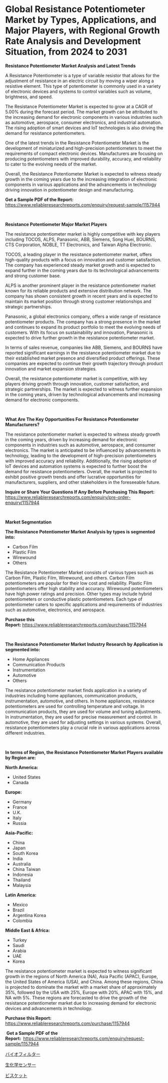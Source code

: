 <p><h1>Global Resistance Potentiometer Market by Types, Applications, and Major Players, with Regional Growth Rate Analysis and Development Situation, from 2024 to 2031</h1></p><p><strong>Resistance Potentiometer Market Analysis and Latest Trends</strong></p>
<p><p>A Resistance Potentiometer is a type of variable resistor that allows for the adjustment of resistance in an electric circuit by moving a wiper along a resistive element. This type of potentiometer is commonly used in a variety of electronic devices and systems to control variables such as volume, brightness, and speed.</p><p>The Resistance Potentiometer Market is expected to grow at a CAGR of 5.00% during the forecast period. The market growth can be attributed to the increasing demand for electronic components in various industries such as automotive, aerospace, consumer electronics, and industrial automation. The rising adoption of smart devices and IoT technologies is also driving the demand for resistance potentiometers.</p><p>One of the latest trends in the Resistance Potentiometer Market is the development of miniaturized and high-precision potentiometers to meet the requirements of compact electronic devices. Manufacturers are focusing on producing potentiometers with improved durability, accuracy, and reliability to cater to the evolving needs of the market.</p><p>Overall, the Resistance Potentiometer Market is expected to witness steady growth in the coming years due to the increasing integration of electronic components in various applications and the advancements in technology driving innovation in potentiometer design and manufacturing.</p></p>
<p><strong>Get a Sample PDF of the Report:&nbsp;</strong> <a href="https://www.reliableresearchreports.com/enquiry/request-sample/1157944">https://www.reliableresearchreports.com/enquiry/request-sample/1157944</a></p>
<p>&nbsp;</p>
<p><strong>Resistance Potentiometer Major Market Players</strong></p>
<p><p>The resistance potentiometer market is highly competitive with key players including TOCOS, ALPS, Panasonic, ABB, Siemens, Song Huei, BOURNS, CTS Corporation, NOBLE, TT Electronics, and Taiwan Alpha Electronic. </p><p>TOCOS, a leading player in the resistance potentiometer market, offers high-quality products with a focus on innovation and customer satisfaction. The company has experienced steady market growth and is expected to expand further in the coming years due to its technological advancements and strong customer base.</p><p>ALPS is another prominent player in the resistance potentiometer market known for its reliable products and extensive distribution network. The company has shown consistent growth in recent years and is expected to maintain its market position through strong customer relationships and strategic partnerships.</p><p>Panasonic, a global electronics company, offers a wide range of resistance potentiometer products. The company has a strong presence in the market and continues to expand its product portfolio to meet the evolving needs of customers. With its focus on sustainability and innovation, Panasonic is expected to drive further growth in the resistance potentiometer market.</p><p>In terms of sales revenue, companies like ABB, Siemens, and BOURNS have reported significant earnings in the resistance potentiometer market due to their established market presence and diversified product offerings. These companies are expected to continue their growth trajectory through product innovation and market expansion strategies. </p><p>Overall, the resistance potentiometer market is competitive, with key players driving growth through innovation, customer satisfaction, and strategic partnerships. The market is expected to witness further expansion in the coming years, driven by technological advancements and increasing demand for electronic components.</p></p>
<p>&nbsp;</p>
<p><strong>What Are The Key Opportunities For Resistance Potentiometer Manufacturers?</strong></p>
<p><p>The resistance potentiometer market is expected to witness steady growth in the coming years, driven by increasing demand for electronic components in industries such as automotive, aerospace, and consumer electronics. The market is anticipated to be influenced by advancements in technology, leading to the development of high-precision potentiometers with improved accuracy and reliability. Additionally, the rising adoption of IoT devices and automation systems is expected to further boost the demand for resistance potentiometers. Overall, the market is projected to exhibit positive growth trends and offer lucrative opportunities for manufacturers, suppliers, and other stakeholders in the foreseeable future.</p></p>
<p><strong>Inquire or Share Your Questions If Any Before Purchasing This Report:</strong> <a href="https://www.reliableresearchreports.com/enquiry/pre-order-enquiry/1157944">https://www.reliableresearchreports.com/enquiry/pre-order-enquiry/1157944</a></p>
<p>&nbsp;</p>
<p><strong>Market Segmentation</strong></p>
<p><strong>The Resistance Potentiometer Market Analysis by types is segmented into:</strong></p>
<p><ul><li>Carbon Film</li><li>Plastic Film</li><li>Wirewound</li><li>Others</li></ul></p>
<p><p>The Resistance Potentiometer Market consists of various types such as Carbon Film, Plastic Film, Wirewound, and others. Carbon Film potentiometers are popular for their low cost and reliability. Plastic Film potentiometers offer high stability and accuracy. Wirewound potentiometers have high power ratings and precision. Other types may include hybrid potentiometers or conductive plastic potentiometers. Each type of potentiometer caters to specific applications and requirements of industries such as automotive, electronics, and aerospace.</p></p>
<p><strong>Purchase this Report:&nbsp;</strong><a href="https://www.reliableresearchreports.com/purchase/1157944">https://www.reliableresearchreports.com/purchase/1157944</a></p>
<p>&nbsp;</p>
<p><strong>The Resistance Potentiometer Market Industry Research by Application is segmented into:</strong></p>
<p><ul><li>Home Appliances</li><li>Communication Products</li><li>Instrumentation</li><li>Automotive</li><li>Others</li></ul></p>
<p><p>The resistance potentiometer market finds application in a variety of industries including home appliances, communication products, instrumentation, automotive, and others. In home appliances, resistance potentiometers are used for controlling temperature and voltage. In communication products, they are used for volume and tuning adjustments. In instrumentation, they are used for precise measurement and control. In automotive, they are used for adjusting settings in various systems. Overall, resistance potentiometers play a crucial role in various applications across different industries.</p></p>
<p>&nbsp;</p>
<p><strong>In terms of Region, the Resistance Potentiometer Market Players available by Region are:</strong></p>
<p>
    <p> <strong> North America: </strong>
        <ul>
            <li>United States</li>
            <li>Canada</li>
        </ul>
        </p> 
    <p> <strong> Europe: </strong>
        <ul>
            <li>Germany</li>
            <li>France</li>
            <li>U.K.</li>
            <li>Italy</li>
            <li>Russia</li>
        </ul>
        </p> 
    <p> <strong> Asia-Pacific: </strong>
        <ul>
            <li>China</li>
            <li>Japan</li>
            <li>South Korea</li>
            <li>India</li>
            <li>Australia</li>
            <li>China Taiwan</li>
            <li>Indonesia</li>
            <li>Thailand</li>
            <li>Malaysia</li>
        </ul>
        </p> 
    <p> <strong> Latin America: </strong>
        <ul>
            <li>Mexico</li>
            <li>Brazil</li>
            <li>Argentina Korea</li>
            <li>Colombia</li>
        </ul>
        </p> 
    <p> <strong> Middle East & Africa: </strong>
        <ul>
            <li>Turkey</li>
            <li>Saudi</li>
            <li>Arabia</li>
            <li>UAE</li>
            <li>Korea</li>
        </ul>
    </p>
    </p>
<p><p>The resistance potentiometer market is expected to witness significant growth in the regions of North America (NA), Asia Pacific (APAC), Europe, the United States of America (USA), and China. Among these regions, China is projected to dominate the market with a market share of approximately 35%, followed by the USA with 25%, Europe with 20%, APAC with 15%, and NA with 5%. These regions are forecasted to drive the growth of the resistance potentiometer market due to increasing demand for electronic devices and advancements in technology.</p></p>
<p><strong>Purchase this Report: </strong><a href="https://www.reliableresearchreports.com/purchase/1157944">https://www.reliableresearchreports.com/purchase/1157944</a></p>
<p>&nbsp;<strong>Get a Sample PDF of the Report:&nbsp;&nbsp;</strong><a href="https://www.reliableresearchreports.com/enquiry/request-sample/1157944">https://www.reliableresearchreports.com/enquiry/request-sample/1157944</a></p>
<p><strong></strong></p>
<p><p><a href="https://github.com/ihabdkwlxs948/Market-Research-Report-List-1/blob/main/89897468570.md">バイオフィルター</a></p><p><a href="https://github.com/zoetazuur/Market-Research-Report-List-1/blob/main/23363038569.md">生化学センサー</a></p><p><a href="https://github.com/dadanedu33/Market-Research-Report-List-1/blob/main/46215858571.md">ビスケット</a></p></p>